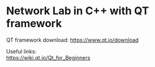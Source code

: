 # Network Lab in C++ with QT framework 

QT framework download:
https://www.qt.io/download

Useful links:\
https://wiki.qt.io/Qt_for_Beginners

